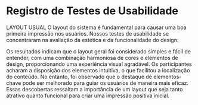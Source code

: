 # Registro de Testes de Usabilidade

LAYOUT USUAL
O layout do sistema é fundamental para causar uma boa primeira impressão nos usuários. Nossos testes de usabilidade se concentraram na avaliação da estética e da funcionalidade do design:

Os resultados indicam que o layout geral foi considerado simples e fácil de entender, com uma combinação harmoniosa de cores e elementos de design, proporcionando uma experiência visual agradável. Os participantes acharam a disposição dos elementos intuitiva, o que facilitou a localização do conteúdo. No entanto, foi observado que o destaque de elementos-chave pode ser melhorado para guiar os usuários de maneira mais eficaz. Essas descobertas ressaltam a importância de um layout que seja tanto atrativo quanto funcional para criar uma impressão positiva inicial.
